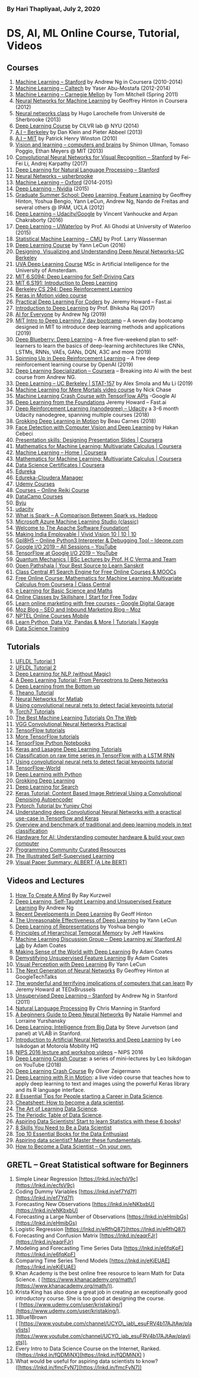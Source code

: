 ### By Hari Thapliyaal, July 2, 2020

# DS, AI, ML Online Course, Tutorial, Videos

## Courses
1.  [Machine Learning – Stanford](https://class.coursera.org/ml-005) by Andrew Ng in Coursera (2010-2014)
2.  [Machine Learning – Caltech](http://work.caltech.edu/lectures.html) by Yaser Abu-Mostafa (2012-2014)
3.  [Machine Learning – Carnegie Mellon](http://www.cs.cmu.edu/~tom/10701_sp11/lectures.shtml) by Tom Mitchell (Spring 2011)
4.  [Neural Networks for Machine Learning](https://class.coursera.org/neuralnets-2012-001) by Geoffrey Hinton in Coursera (2012)
5.  [Neural networks class](https://www.youtube.com/playlist?list=PL6Xpj9I5qXYEcOhn7TqghAJ6NAPrNmUBH) by Hugo Larochelle from Université de Sherbrooke (2013)
6.  [Deep Learning Course](http://cilvr.cs.nyu.edu/doku.php?id=deeplearning:slides:start) by CILVR lab @ NYU (2014)
7.  [A.I – Berkeley](https://courses.edx.org/courses/BerkeleyX/CS188x_1/1T2013/courseware/) by Dan Klein and Pieter Abbeel (2013)
8.  [A.I – MIT](http://ocw.mit.edu/courses/electrical-engineering-and-computer-science/6-034-artificial-intelligence-fall-2010/lecture-videos/) by Patrick Henry Winston (2010)
9.  [Vision and learning – computers and brains](http://web.mit.edu/course/other/i2course/www/vision_and_learning_fall_2013.html) by Shimon Ullman, Tomaso Poggio, Ethan Meyers @ MIT (2013)
10.  [Convolutional Neural Networks for Visual Recognition – Stanford](http://vision.stanford.edu/teaching/cs231n/syllabus.html) by Fei-Fei Li, Andrej Karpathy (2017)
11.  [Deep Learning for Natural Language Processing – Stanford](http://cs224d.stanford.edu/)
12.  [Neural Networks – usherbrooke](http://info.usherbrooke.ca/hlarochelle/neural_networks/content.html)
13.  [Machine Learning – Oxford](https://www.cs.ox.ac.uk/people/nando.defreitas/machinelearning/) (2014-2015)
14.  [Deep Learning – Nvidia](https://developer.nvidia.com/deep-learning-courses) (2015)
15.  [Graduate Summer School: Deep Learning, Feature Learning](https://www.youtube.com/playlist?list=PLHyI3Fbmv0SdzMHAy0aN59oYnLy5vyyTA) by Geoffrey Hinton, Yoshua Bengio, Yann LeCun, Andrew Ng, Nando de Freitas and several others @ IPAM, UCLA (2012)
16.  [Deep Learning – Udacity/Google](https://www.udacity.com/course/deep-learning--ud730) by Vincent Vanhoucke and Arpan Chakraborty (2016)
17.  [Deep Learning – UWaterloo](https://www.youtube.com/playlist?list=PLehuLRPyt1Hyi78UOkMPWCGRxGcA9NVOE) by Prof. Ali Ghodsi at University of Waterloo (2015)
18.  [Statistical Machine Learning – CMU](https://www.youtube.com/watch?v=azaLcvuql_g&list=PLjbUi5mgii6BWEUZf7He6nowWvGne_Y8r) by Prof. Larry Wasserman
19.  [Deep Learning Course](https://www.college-de-france.fr/site/en-yann-lecun/course-2015-2016.htm) by Yann LeCun (2016)
20.  [Designing, Visualizing and Understanding Deep Neural Networks-UC Berkeley](https://www.youtube.com/playlist?list=PLkFD6_40KJIxopmdJF_CLNqG3QuDFHQUm)
21.  [UVA Deep Learning Course](http://uvadlc.github.io/) MSc in Artificial Intelligence for the University of Amsterdam.
22.  [MIT 6.S094: Deep Learning for Self-Driving Cars](http://selfdrivingcars.mit.edu/)
23.  [MIT 6.S191: Introduction to Deep Learning](http://introtodeeplearning.com/)
24.  [Berkeley CS 294: Deep Reinforcement Learning](http://rll.berkeley.edu/deeprlcourse/)
25.  [Keras in Motion video course](https://www.manning.com/livevideo/keras-in-motion)
26.  [Practical Deep Learning For Coders](http://course.fast.ai/) by Jeremy Howard – Fast.ai
27.  [Introduction to Deep Learning](http://deeplearning.cs.cmu.edu/) by Prof. Bhiksha Raj (2017)
28.  [AI for Everyone](https://www.deeplearning.ai/ai-for-everyone/) by Andrew Ng (2019)
29.  [MIT Intro to Deep Learning 7 day bootcamp](https://introtodeeplearning.com/) – A seven day bootcamp designed in MIT to introduce deep learning methods and applications (2019)
30.  [Deep Blueberry: Deep Learning](https://mithi.github.io/deep-blueberry) – A free five-weekend plan to self-learners to learn the basics of deep-learning architectures like CNNs, LSTMs, RNNs, VAEs, GANs, DQN, A3C and more (2019)
31.  [Spinning Up in Deep Reinforcement Learning](https://spinningup.openai.com/) – A free deep reinforcement learning course by OpenAI (2019)
32.  [Deep Learning Specialization – Coursera](https://www.coursera.org/specializations/deep-learning) – Breaking into AI with the best course from Andrew NG.
33.  [Deep Learning – UC Berkeley | STAT-157](https://www.youtube.com/playlist?list=PLZSO_6-bSqHQHBCoGaObUljoXAyyqhpFW) by Alex Smola and Mu Li (2019)
34.  [Machine Learning for Mere Mortals video course](https://www.manning.com/livevideo/machine-learning-for-mere-mortals) by Nick Chase
35.  [Machine Learning Crash Course with TensorFlow APIs](https://developers.google.com/machine-learning/crash-course/) -Google AI
36.  [Deep Learning from the Foundations](https://course.fast.ai/part2) Jeremy Howard – Fast.ai
37.  [Deep Reinforcement Learning (nanodegree) – Udacity](https://www.udacity.com/course/deep-reinforcement-learning-nanodegree--nd893) a 3-6 month Udacity nanodegree, spanning multiple courses (2018)
38.  [Grokking Deep Learning in Motion](https://www.manning.com/livevideo/grokking-deep-learning-in-motion) by Beau Carnes (2018)
39.  [Face Detection with Computer Vision and Deep Learning](https://www.udemy.com/share/1000gAA0QdcV9aQng=/) by Hakan Cebeci
40.  [Presentation skills: Designing Presentation Slides | Coursera](https://www.coursera.org/learn/slides?ranMID=40328&ranEAID=SAyYsTvLiGQ&ranSiteID=SAyYsTvLiGQ-CmOo_hUqOR9Oj8ApcOw0Kg&siteID=SAyYsTvLiGQ-CmOo_hUqOR9Oj8ApcOw0Kg&utm_content=10&utm_medium=partners&utm_source=linkshare&utm_campaign=SAyYsTvLiGQ)
41.  [Mathematics for Machine Learning: Multivariate Calculus | Coursera](https://www.coursera.org/learn/multivariate-calculus-machine-learning?ranMID=40328&ranEAID=SAyYsTvLiGQ&ranSiteID=SAyYsTvLiGQ-heqdps0Uveezr1XmtoOPDQ&siteID=SAyYsTvLiGQ-heqdps0Uveezr1XmtoOPDQ&utm_content=10&utm_medium=partners&utm_source=linkshare&utm_campaign=SAyYsTvLiGQ)
42.  [Machine Learning – Home | Coursera](https://www.coursera.org/learn/machine-learning/home/welcome)
43.  [Mathematics for Machine Learning: Multivariate Calculus | Coursera](https://www.coursera.org/learn/multivariate-calculus-machine-learning?ranMID=40328&ranEAID=SAyYsTvLiGQ&ranSiteID=SAyYsTvLiGQ-P3iVNag0daUW2nModtd2GA&siteID=SAyYsTvLiGQ-P3iVNag0daUW2nModtd2GA&utm_content=10&utm_medium=partners&utm_source=linkshare&utm_campaign=SAyYsTvLiGQ)
44.  [Data Science Certificates | Coursera](https://www.coursera.org/browse/data-science)
45.  [Edureka](https://learning.edureka.co/mycourses)
46.  [Edureka-Cloudera Manager](http://bdlabs.edureka.co:50001/cmf/services/18/status)
47.  [Udemy Courses](https://www.udemy.com/)
48.  [Courses – Online Reiki Course](https://onlinereikicourse.com/)
49.  [DataCamp Courses](https://www.datacamp.com/courses)
50.  [Byju](https://learn.byjus.com/video/chapter-videos/44724)
51.  [udacity](https://www.udacity.com/course/intro-to-machine-learning-nanodegree--nd229)
52.  [What is Spark – A Comparison Between Spark vs. Hadoop](https://intellipaat.com/blog/what-is-apache-spark/)
53.  [Microsoft Azure Machine Learning Studio (classic)](https://studio.azureml.net/Home/ViewWorkspaceCached/086ca408664942138b618398589b02ff#Workspace/Settings/Name)
54.  [Welcome to The Apache Software Foundation!](https://www.apache.org/)
55.  [Making India Employable | Vivid Vision 10 | 10 | 10](https://makingindiaemployable.com/)
56.  [GpI8H5 – Online Python3 Interpreter & Debugging Tool – Ideone.com](https://ideone.com/)
57.  [Google I/O 2019 – All Sessions – YouTube](https://www.youtube.com/playlist?list=PLOU2XLYxmsILVTiOlMJdo7RQS55jYhsMi)
58.  [TensorFlow at Google I/O 2019 – YouTube](https://www.youtube.com/playlist?list=PLQY2H8rRoyvy2_vtWvCpQWM9GJXNTa5rV)
59.  [Quantum Mechanics | BSc Lectures by Prof. H C Verma and Team](https://bsc.hcverma.in/course/quantum)
60.  [Open Pathshala | Your Best Source to Learn Sanskrit](https://openpathshala.com/)
61.  [Class Central #1 Search Engine for Free Online Courses & MOOCs](https://www.classcentral.com/)
62.  [Free Online Course: Mathematics for Machine Learning: Multivariate Calculus from Coursera | Class Central](https://www.class-central.com/course/coursera-mathematics-for-machine-learning-multivariate-calculus-10452)
63.  [e Learning for Basic Science and Maths](https://byjus.com/)
64.  [Online Classes by Skillshare | Start for Free Today](https://www.skillshare.com/)
65.  [Learn online marketing with free courses – Google Digital Garage](https://learndigital.withgoogle.com/digitalgarage)
66.  [Moz Blog – SEO and Inbound Marketing Blog – Moz](https://moz.com/blog)
67.  [NPTEL Online Courses Mobile](https://onlinecourses.nptel.ac.in/m#/lesson/noc19_hs53/8/15)
68.  [Learn Python, Data Viz, Pandas & More | Tutorials | Kaggle](https://www.kaggle.com/learn/overview)
69.  [Data Science Training](https://www.superdatascience.com/training/)

## Tutorials

1.  [UFLDL Tutorial 1](http://deeplearning.stanford.edu/wiki/index.php/UFLDL_Tutorial)
2.  [UFLDL Tutorial 2](http://ufldl.stanford.edu/tutorial/supervised/LinearRegression/)
3.  [Deep Learning for NLP (without Magic)](http://www.socher.org/index.php/DeepLearningTutorial/DeepLearningTutorial)
4.  [A Deep Learning Tutorial: From Perceptrons to Deep Networks](http://www.toptal.com/machine-learning/an-introduction-to-deep-learning-from-perceptrons-to-deep-networks)
5.  [Deep Learning from the Bottom up](http://www.metacademy.org/roadmaps/rgrosse/deep_learning)
6.  [Theano Tutorial](http://deeplearning.net/tutorial/deeplearning.pdf)
7.  [Neural Networks for Matlab](http://uk.mathworks.com/help/pdf_doc/nnet/nnet_ug.pdf)
8.  [Using convolutional neural nets to detect facial keypoints tutorial](http://danielnouri.org/notes/2014/12/17/using-convolutional-neural-nets-to-detect-facial-keypoints-tutorial/)
9.  [Torch7 Tutorials](https://github.com/clementfarabet/ipam-tutorials/tree/master/th_tutorials)
10.  [The Best Machine Learning Tutorials On The Web](https://github.com/josephmisiti/machine-learning-module)
11.  [VGG Convolutional Neural Networks Practical](http://www.robots.ox.ac.uk/~vgg/practicals/cnn/index.html)
12.  [TensorFlow tutorials](https://github.com/nlintz/TensorFlow-Tutorials)
13.  [More TensorFlow tutorials](https://github.com/pkmital/tensorflow_tutorials)
14.  [TensorFlow Python Notebooks](https://github.com/aymericdamien/TensorFlow-Examples)
15.  [Keras and Lasagne Deep Learning Tutorials](https://github.com/Vict0rSch/deep_learning)
16.  [Classification on raw time series in TensorFlow with a LSTM RNN](https://github.com/guillaume-chevalier/LSTM-Human-Activity-Recognition)
17.  [Using convolutional neural nets to detect facial keypoints tutorial](http://danielnouri.org/notes/2014/12/17/using-convolutional-neural-nets-to-detect-facial-keypoints-tutorial/)
18.  [TensorFlow-World](https://github.com/astorfi/TensorFlow-World)
19.  [Deep Learning with Python](https://www.manning.com/books/deep-learning-with-python)
20.  [Grokking Deep Learning](https://www.manning.com/books/grokking-deep-learning)
21.  [Deep Learning for Search](https://www.manning.com/books/deep-learning-for-search)
22.  [Keras Tutorial: Content Based Image Retrieval Using a Convolutional Denoising Autoencoder](https://blog.sicara.com/keras-tutorial-content-based-image-retrieval-convolutional-denoising-autoencoder-dc91450cc511)
23.  [Pytorch Tutorial by Yunjey Choi](https://github.com/yunjey/pytorch-tutorial)
24.  [Understanding deep Convolutional Neural Networks with a practical use-case in Tensorflow and Keras](https://ahmedbesbes.com/understanding-deep-convolutional-neural-networks-with-a-practical-use-case-in-tensorflow-and-keras.html)
25.  [Overview and benchmark of traditional and deep learning models in text classification](https://ahmedbesbes.com/overview-and-benchmark-of-traditional-and-deep-learning-models-in-text-classification.html)
26.  [Hardware for AI: Understanding computer hardware & build your own computer](https://github.com/MelAbgrall/HardwareforAI)
27.  [Programming Community Curated Resources](https://hackr.io/tutorials/learn-artificial-intelligence-ai)
28.  [The Illustrated Self-Supervised Learning](https://amitness.com/2020/02/illustrated-self-supervised-learning/)
29.  [Visual Paper Summary: ALBERT (A Lite BERT)](https://amitness.com/2020/02/albert-visual-summary/)

## Videos and Lectures

1.  [How To Create A Mind](https://www.youtube.com/watch?v=RIkxVci-R4k) By Ray Kurzweil
2.  [Deep Learning, Self-Taught Learning and Unsupervised Feature Learning](https://www.youtube.com/watch?v=n1ViNeWhC24) By Andrew Ng
3.  [Recent Developments in Deep Learning](https://www.youtube.com/watch?v=vShMxxqtDDs&index=3&list=PL78U8qQHXgrhP9aZraxTT5-X1RccTcUYT) By Geoff Hinton
4.  [The Unreasonable Effectiveness of Deep Learning](https://www.youtube.com/watch?v=sc-KbuZqGkI) by Yann LeCun
5.  [Deep Learning of Representations](https://www.youtube.com/watch?v=4xsVFLnHC_0) by Yoshua bengio
6.  [Principles of Hierarchical Temporal Memory](https://www.youtube.com/watch?v=6ufPpZDmPKA) by Jeff Hawkins
7.  [Machine Learning Discussion Group – Deep Learning w/ Stanford AI Lab](https://www.youtube.com/watch?v=2QJi0ArLq7s&list=PL78U8qQHXgrhP9aZraxTT5-X1RccTcUYT) by Adam Coates
8.  [Making Sense of the World with Deep Learning](http://vimeo.com/80821560) By Adam Coates
9.  [Demystifying Unsupervised Feature Learning](https://www.youtube.com/watch?v=wZfVBwOO0-k) By Adam Coates
10.  [Visual Perception with Deep Learning](https://www.youtube.com/watch?v=3boKlkPBckA) By Yann LeCun
11.  [The Next Generation of Neural Networks](https://www.youtube.com/watch?v=AyzOUbkUf3M) By Geoffrey Hinton at GoogleTechTalks
12.  [The wonderful and terrifying implications of computers that can learn](http://www.ted.com/talks/jeremy_howard_the_wonderful_and_terrifying_implications_of_computers_that_can_learn) By Jeremy Howard at TEDxBrussels
13.  [Unsupervised Deep Learning – Stanford](http://web.stanford.edu/class/cs294a/handouts.html) by Andrew Ng in Stanford (2011)
14.  [Natural Language Processing](http://web.stanford.edu/class/cs224n/handouts/) By Chris Manning in Stanford
15.  [A beginners Guide to Deep Neural Networks](http://googleresearch.blogspot.com/2015/09/a-beginners-guide-to-deep-neural.html) By Natalie Hammel and Lorraine Yurshansky
16.  [Deep Learning: Intelligence from Big Data](https://www.youtube.com/watch?v=czLI3oLDe8M) by Steve Jurvetson (and panel) at VLAB in Stanford.
17.  [Introduction to Artificial Neural Networks and Deep Learning](https://www.youtube.com/watch?v=FoO8qDB8gUU) by Leo Isikdogan at Motorola Mobility HQ
18.  [NIPS 2016 lecture and workshop videos](https://nips.cc/Conferences/2016/Schedule) – NIPS 2016
19.  [Deep Learning Crash Course](https://www.youtube.com/watch?v=oS5fz_mHVz0&list=PLWKotBjTDoLj3rXBL-nEIPRN9V3a9Cx07): a series of mini-lectures by Leo Isikdogan on YouTube (2018)
20.  [Deep Learning Crash Course](https://www.manning.com/livevideo/deep-learning-crash-course) By Oliver Zeigermann
21.  [Deep Learning with R in Motion](https://www.manning.com/livevideo/deep-learning-with-r-in-motion): a live video course that teaches how to apply deep learning to text and images using the powerful Keras library and its R language interface.
22.  [8 Essential Tips for People starting a Career in Data Science](https://lnkd.in/f5vUg6i).
23.  [Cheatsheet: How to become a data scientist](https://lnkd.in/fMEhi4D).
24.  [The Art of Learning Data Science](https://lnkd.in/fruY2AC).
25.  [The Periodic Table of Data Science](https://lnkd.in/fxReDab).
26.  [Aspiring Data Scientists! Start to learn Statistics with these 6 books](https://lnkd.in/fXSE-us)!
27.  [8 Skills You Need to Be a Data Scientist](https://lnkd.in/f8S3Ygd)
28.  [Top 10 Essential Books for the Data Enthusiast](https://lnkd.in/fKugicE)
29.  [Aspiring data scientist? Master these fundamentals](https://lnkd.in/fTGDkju).
30.  [How to Become a Data Scientist – On your own.](https://lnkd.in/f_Zhpzf)

## GRETL – Great Statistical software for Beginners
1.  Simple Linear Regression [https://lnkd.in/ecfsV9c](https://lnkd.in/ecfsV9c)
2.  Coding Dummy Variables [https://lnkd.in/ef7Yd7f](https://lnkd.in/ef7Yd7f)
3.  Forecasting New Observations [https://lnkd.in/eNKbxbU](https://lnkd.in/eNKbxbU)
4.  Forecasting a Large Number of Observations [https://lnkd.in/eHmibGs](https://lnkd.in/eHmibGs)
5.  Logistic Regression [https://lnkd.in/eRfhQ87](https://lnkd.in/eRfhQ87)
6.  Forecasting and Confusion Matrix [https://lnkd.in/eaqrFJr](https://lnkd.in/eaqrFJr)
7.  Modeling and Forecasting Time Series Data [https://lnkd.in/e6fqKpF](https://lnkd.in/e6fqKpF)
8.  Comparing Time Series Trend Models [https://lnkd.in/eKjEUAE](https://lnkd.in/eKjEUAE)
9.  Khan Academy is the best online free resource to learn Math for Data Science. ( [https://www.khanacademy.org/math/](https://www.khanacademy.org/math/)).
10.  Krista King has also done a great job in creating an exceptionally good introductory course. She is too good at designing the course. ( [https://www.udemy.com/user/kristaking/](https://www.udemy.com/user/kristaking/).
11.  3Blue1Brown ( [https://www.youtube.com/channel/UCYO\_jab\_esuFRV4b17AJtAw/playlists](https://www.youtube.com/channel/UCYO_jab_esuFRV4b17AJtAw/playlists)).
12.  Every Intro to Data Science Course on the Internet, Ranked. ([https://lnkd.in/fQDMiNX](https://lnkd.in/fQDMiNX) )
13.  What would be useful for aspiring data scientists to know? ([https://lnkd.in/fmcFyN7](https://lnkd.in/fmcFyN7))
